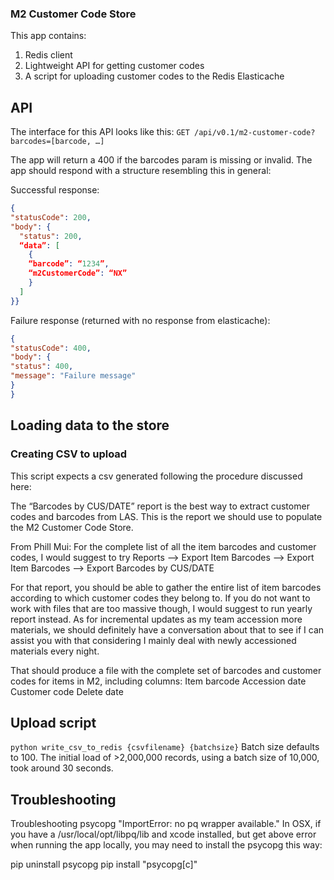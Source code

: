### M2 Customer Code Store

This app contains:

1. Redis client
2. Lightweight API for getting customer codes
3. A script for uploading customer codes to the Redis Elasticache

## API

The interface for this API looks like this:
`GET /api/v0.1/m2-customer-code?barcodes=[barcode, …]`

The app will return a 400 if the barcodes param is missing or invalid.
The app should respond with a structure resembling this in general:

Successful response:

```json
{
"statusCode": 200,
"body": {
  "status": 200,
  “data”: [
    {
    “barcode”: “1234”,
    “m2CustomerCode”: “NX”
    }
  ]
}}
```

Failure response (returned with no response from elasticache):
```json
{
"statusCode": 400,
"body": {
"status": 400,
"message": "Failure message"
}
}
```
## Loading data to the store

### Creating CSV to upload

This script expects a csv generated following the procedure discussed here:

The “Barcodes by CUS/DATE” report is the best way to extract customer codes and barcodes from LAS. This is the report we should use to populate the M2 Customer Code Store.

From Phill Mui:
For the complete list of all the item barcodes and customer codes, I would suggest to try Reports --> Export Item Barcodes --> Export Item Barcodes --> Export Barcodes by CUS/DATE

For that report, you should be able to gather the entire list of item barcodes according to which customer codes they belong to. If you do not want to work with files that are too massive though, I would suggest to run yearly report instead. As for incremental updates as my team accession more materials, we should definitely have a conversation about that to see if I can assist you with that considering I mainly deal with newly accessioned materials every night.

That should produce a file with the complete set of barcodes and customer codes for items in M2, including columns:
Item barcode
Accession date
Customer code
Delete date

## Upload script

`python write_csv_to_redis {csvfilename} {batchsize}`
Batch size defaults to 100. The initial load of >2,000,000 records, using a batch size of 10,000, took around 30 seconds.

## Troubleshooting
Troubleshooting psycopg "ImportError: no pq wrapper available."
In OSX, if you have a /usr/local/opt/libpq/lib and xcode installed, but get above error when running the app locally, you may need to install the psycopg this way:

pip uninstall psycopg
pip install "psycopg[c]"
